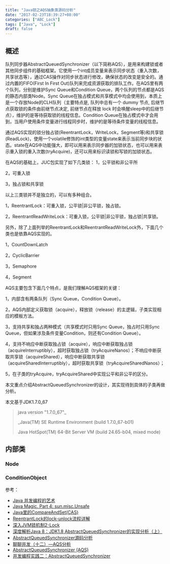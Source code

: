 ```yaml
---
title: "Java锁之AQS抽象类源码分析"
date: "2017-02-23T18:39:27+08:00"
categories: ["ABC_Lock"]
tags: ["Java", "Lock"]
draft: false
---
```


## 概述

队列同步器AbstractQueuedSynchronizer（以下简称AQS），是用来构建锁或者其他同步组件的基础框架。它使用一个int成员变量来表示同步状态（重入次数，共享状态等），通过CAS操作对同步状态进行修改，确保状态的改变是安全的。通过内置的FIFO(First In First Out)队列来完成资源获取的排队工作。在AQS里有两个队列，分别是维护Sync Queue和Condition Queue，两个队列的节点都是AQS的静态内部类Node。Sync Queue在独占模式和共享模式中均会使用到，本质上是一个存放Node的CLH队列（主要特点是, 队列中总有一个 dummy 节点, 后继节点获取锁的条件由前继节点决定, 前继节点在释放 lock 时会唤醒sleep中的后继节点），维护的是等待获取锁的线程信息。Condition Queue在独占模式中才会用到，当用户使用条件变量进行线程同步时，维护的是等待条件变量的线程信息。



通过AQS实现的锁分独占锁(ReentrantLock，WriteLock，Segment等)和共享锁(ReadLock)，使用一个volatile修饰的int类型的变量state来表示当前同步块的状态。state在AQS中功能强大，即可以用来表示同步器的加锁状态，也可以用来表示重入锁的重入次数(tryAcquire)，还可以用来标识读锁和写锁的加锁状态。



在AQS的基础上，JUC包实现了如下几类锁：
1，公平锁和非公平所

2，可重入锁

3，独占锁和共享锁

以上三类锁并不是独立的，可以有多种组合。

1，ReentrantLock：可重入锁，公平锁|非公平锁，独占锁。

2，ReentrantReadWriteLock：可重入锁，公平锁|非公平锁，独占锁|共享锁。



另外，除了上面列举的ReentrantLock和ReentrantReadWriteLock外，下面几个类也是依靠AQS实现的。

1，CountDownLatch

2，CyclicBarrier

3，Semaphore

4，Segment



AQS主要包含下面几个特点，是我们理解AQS框架的关键：

1，内部含有两条队列（Sync Queue，Condition Queue）。

2，AQS内部定义获取锁（acquire），释放锁（release）的主逻辑，子类实现相应的模板方法。

3，支持共享和独占两种模式（共享模式时只用Sync Queue，独占时只用Sync Queue，但如果涉及条件变量Condition，则还有Condition Queue）。

4，支持不响应中断获取独占锁（acquire），响应中断获取独占锁（acquireInterruptibly），超时获取独占锁（tryAcquireNanos）；不响应中断获取共享锁（acquireShared），响应中断获取共享锁（acquireSharedInterruptibly），超时获取共享锁（tryAcquireSharedNanos）；

5，在子类的tryAcquire，tryAcquireShared中实现公平和非公平的区分。



本文重点介绍AbstractQueuedSynchronizer的设计，其实现待到具体的子类再做分析。



本文基于JDK1.7.0_67

> java version "1.7.0_67"_
>
> _Java(TM) SE Runtime Environment (build 1.7.0_67-b01)
>
> Java HotSpot(TM) 64-Bit Server VM (build 24.65-b04, mixed mode)



## 内部类

### Node



### ConditionObject



参考：

- [Java 并发编程的艺术](http://download.csdn.net/detail/u011898232/9548575)
- [Java Magic. Part 4: sun.misc.Unsafe](http://ifeve.com/sun-misc-unsafe/)
- [Java里的CompareAndSet(CAS)](http://www.blogjava.net/mstar/archive/2013/04/24/398351.html)
- [ReentrantLock的lock-unlock流程详解](http://blog.csdn.net/luonanqin/article/details/41871909)
- [深入JVM锁机制2-Lock](http://blog.csdn.net/chen77716/article/details/6641477)
- [深度解析Java 8：JDK1.8 AbstractQueuedSynchronizer的实现分析（上）](http://www.infoq.com/cn/articles/jdk1.8-abstractqueuedsynchronizer)
- [AbstractQueuedSynchronizer源码分析](https://www.cnblogs.com/zhanjindong/p/java-concurrent-package-aqs-AbstractQueuedSynchronizer.html)
- [聊聊并发（十二）—AQS分析](https://my.oschina.net/xianggao/blog/532709)
- [AbstractQueuedSynchronizer (AQS)](http://www.javarticles.com/2012/10/abstractqueuedsynchronizer-aqs.html)
- [并发编程实践二：AbstractQueuedSynchronizer](http://blog.csdn.net/tomato__/article/details/24774465)